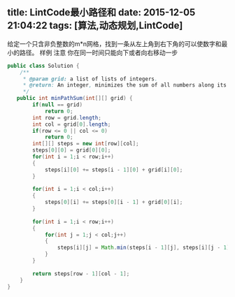 title: LintCode最小路径和
date: 2015-12-05 21:04:22
tags: [算法,动态规划,LintCode]
---
给定一个只含非负整数的m*n网格，找到一条从左上角到右下角的可以使数字和最小的路径。
样例
注意
你在同一时间只能向下或者向右移动一步

```java
public class Solution {
    /**
     * @param grid: a list of lists of integers.
     * @return: An integer, minimizes the sum of all numbers along its path
     */
   public int minPathSum(int[][] grid) {
		if(null == grid)
			return 0;
		int row = grid.length;
		int col = grid[0].length;
		if(row <= 0 || col <= 0)
			return 0;
		int[][] steps = new int[row][col];
		steps[0][0] = grid[0][0];
		for(int i = 1;i < row;i++)
		{
			steps[i][0] += steps[i - 1][0] + grid[i][0];
		}
		
		for(int i = 1;i < col;i++)
		{
			steps[0][i] += steps[0][i - 1] + grid[0][i];
		}
	
		for(int i = 1;i < row;i++)
		{
			for(int j = 1;j < col;j++)
			{
				steps[i][j] = Math.min(steps[i - 1][j], steps[i][j - 1]) + grid[i][j];
			}
		}
	
		return steps[row - 1][col - 1];
	}
}
```
